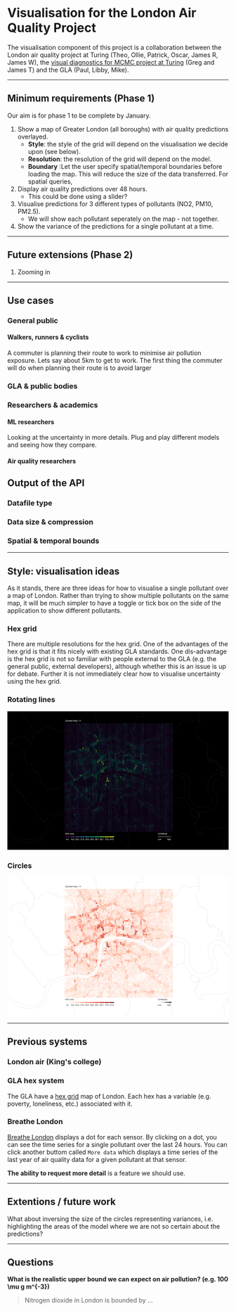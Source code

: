 # Visualisation for the London Air Quality Project

The visualisation component of this project is a collaboration between the London air quality project at Turing (Theo, Ollie, Patrick, Oscar, James R, James W), the [visual diagnostics for MCMC project at Turing](https://www.turing.ac.uk/research/research-projects/visual-diagnostics-markov-chain-monte-carlo-mcmc) (Greg and James T) and the GLA (Paul, Libby, Mike).


***

## Minimum requirements (Phase 1)

Our aim is for phase 1 to be complete by January.

1. Show a map of Greater London (all boroughs) with air quality predictions overlayed.
    - **Style**: the style of the grid will depend on the visualisation we decide upon (see below).
    - **Resolution**: the resolution of the grid will depend on the model.
    - **Boundary** :Let the user specify spatial/temporal boundaries before loading the map. This will reduce the size of the data transferred. For spatial queries, 
1. Display air quality predictions over 48 hours.
    - This could be done using a slider?
1. Visualise predictions for 3 different types of pollutants (NO2, PM10, PM2.5).
    - We will show each pollutant seperately on the map - not together.
1. Show the variance of the predictions for a single pollutant at a time.

***

## Future extensions (Phase 2)

1. Zooming in 


***


## Use cases

### General public

#### Walkers, runners & cyclists

A commuter is planning their route to work to minimise air pollution exposure.
Lets say about 5km to get to work.
The first thing the commuter will do when planning their route is to avoid larger

### GLA & public bodies

### Researchers & academics

#### ML researchers

Looking at the uncertainty in more details.
Plug and play different models and seeing how they compare.

#### Air quality researchers

## Output of the API

### Datafile type

### Data size & compression

### Spatial & temporal bounds

***

## Style: visualisation ideas

As it stands, there are three ideas for how to visualise a single pollutant over a map of London.
Rather than trying to show multiple pollutants on the same map, it will be much simpler to have a toggle or tick box on the side of the application to show different pollutants.

### Hex grid

There are multiple resolutions for the hex grid.
One of the advantages of the hex grid is that it fits nicely with existing GLA standards.
One dis-advantage is the hex grid is not so familiar with people external to the GLA (e.g. the general public, external developers), although whether this is an issue is up for debate.
Further it is not immediately clear how to visualise uncertainty using the hex grid.

### Rotating lines

![Rotating lines](img/ATI_DarkViridis.png)

### Circles

![Circles](img/ATI_LightRed.png)

***


## Previous systems

### London air (King's college)

### GLA hex system

The GLA have a [hex grid](https://maps.london.gov.uk/green-infrastructure/) map of London.
Each hex has a variable (e.g. poverty, loneliness, etc.) associated with it.

### Breathe London

[Breathe London](https://www.breathelondon.org) displays a dot for each sensor.
By clicking on a dot, you can see the time series for a single pollutant over the last 24 hours.
You can click another buttom called `More data` which displays a time series of the last year of air quality data for a given pollutant at that sensor.

**The ability to request more detail** is a feature we should use.


***

## Extentions / future work

What about inversing the size of the circles representing variances, i.e. highlighting the areas of the model where we are not so certain about the predictions?


***

## Questions

**What is the realistic upper bound we can expect on air pollution? (e.g. 100 \mu g m^{-3})**

> Nitrogen dioxide in London is bounded by ...